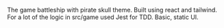 The game battleship with pirate skull theme.
Built using react and tailwind.
For a lot of the logic in src/game used Jest for TDD.
Basic, static UI.

